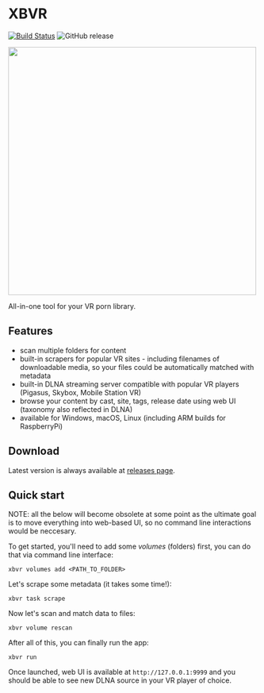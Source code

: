 # XBVR

[![Build Status](https://cloud.drone.io/api/badges/cld9x/xbvr/status.svg)](https://cloud.drone.io/cld9x/xbvr) ![GitHub release](https://img.shields.io/github/release/cld9x/xbvr.svg)

<img src="https://i.imgur.com/Q3UdJhV.jpg" width="500"/>

All-in-one tool for your VR porn library.

## Features

- scan multiple folders for content
- built-in scrapers for popular VR sites - including filenames of downloadable media, so your files could be automatically matched with metadata
- built-in DLNA streaming server compatible with popular VR players (Pigasus, Skybox, Mobile Station VR)
- browse your content by cast, site, tags, release date using web UI (taxonomy also reflected in DLNA)
- available for Windows, macOS, Linux (including ARM builds for RaspberryPi)

## Download

Latest version is always available at [releases page](https://github.com/cld9x/xbvr/releases).

## Quick start

NOTE: all the below will become obsolete at some point as the ultimate goal is to move everything into web-based UI, so no command line interactions would be neccesary.

To get started, you'll need to add some *volumes* (folders) first, you can do that via command line interface:

    xbvr volumes add <PATH_TO_FOLDER>

Let's scrape some metadata (it takes some time!):

    xbvr task scrape

Now let's scan and match data to files:

    xbvr volume rescan

After all of this, you can finally run the app:

    xbvr run

Once launched, web UI is available at `http://127.0.0.1:9999` and you should be able to see new DLNA source in your VR player of choice.
